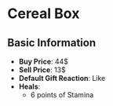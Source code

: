 # Cereal Box

## Basic Information

- **Buy Price**: 44$
- **Sell Price**: 13$
- **Default Gift Reaction**: Like
- **Heals**:
  - 6 points of Stamina